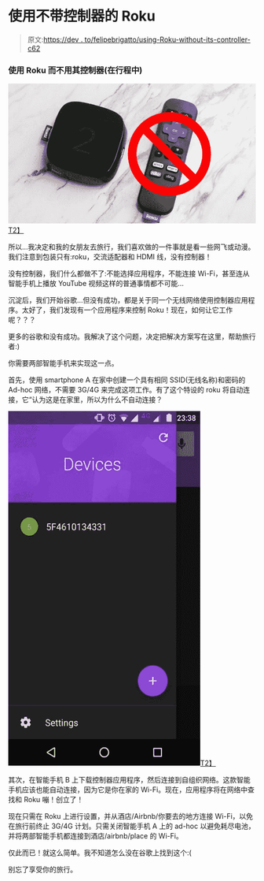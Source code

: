 # 使用不带控制器的 Roku

> 原文:[https://dev . to/felipebrigatto/using-Roku-without-its-controller-c62](https://dev.to/felipebrigatto/using-roku-without-its-controller-c62)

### 使用 Roku 而不用其控制器(在行程中)

[![](img/a2cb11bdf94b7aed33cee5c322bc2b5c.png)T2】](https://res.cloudinary.com/practicaldev/image/fetch/s--fWnYDPvp--/c_limit%2Cf_auto%2Cfl_progressive%2Cq_auto%2Cw_880/https://cdn-images-1.medium.com/max/830/1%2AEmEzNWePSqi5jfhdmucBng.jpeg)

所以…我决定和我的女朋友去旅行，我们喜欢做的一件事就是看一些网飞或动漫。我们注意到包装只有:roku，交流适配器和 HDMI 线，没有控制器！

没有控制器，我们什么都做不了:不能选择应用程序，不能连接 Wi-Fi，甚至连从智能手机上播放 YouTube 视频这样的普通事情都不可能…

沉淀后，我们开始谷歌…但没有成功，都是关于同一个无线网络使用控制器应用程序。太好了，我们发现有一个应用程序来控制 Roku！现在，如何让它工作呢？？？

更多的谷歌和没有成功。我解决了这个问题，决定把解决方案写在这里，帮助旅行者:)

你需要两部智能手机来实现这一点。

首先，使用 smartphone A 在家中创建一个具有相同 SSID(无线名称)和密码的 Ad-hoc 网络，不需要 3G/4G 来完成这项工作。有了这个特设的 roku 将自动连接，它“认为这是在家里，所以为什么不自动连接？

[![](img/f131d4375c5e39c4b84f4da4f5030cbd.png)T2】](https://res.cloudinary.com/practicaldev/image/fetch/s--_gRT-ETV--/c_limit%2Cf_auto%2Cfl_progressive%2Cq_auto%2Cw_880/https://cdn-images-1.medium.com/max/391/1%2A85I5eEzUSOJWn1au3I0Rxg.jpeg)

其次，在智能手机 B 上下载控制器应用程序，然后连接到自组织网络。这款智能手机应该也能自动连接，因为它是你在家的 Wi-Fi。现在，应用程序将在网络中查找和 Roku 嘣！创立了！

现在只需在 Roku 上进行设置，并从酒店/Airbnb/你要去的地方连接 Wi-Fi，以免在旅行前终止 3G/4G 计划。只需关闭智能手机 A 上的 ad-hoc 以避免耗尽电池，并将两部智能手机都连接到酒店/airbnb/place 的 Wi-Fi。

仅此而已！就这么简单。我不知道怎么没在谷歌上找到这个:(

别忘了享受你的旅行。